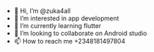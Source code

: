 - 👋 Hi, I’m @zuka4all
- 👀 I’m interested in app development
- 🌱 I’m currently learning flutter
- 💞️ I’m looking to collaborate on Android studio
- 📫 How to reach me +2348181497804

<!---
zuka4all/zuka4all is a ✨ special ✨ repository because its `README.md` (this file) appears on your GitHub profile.
You can click the Preview link to take a look at your changes.
--->
